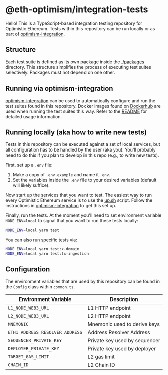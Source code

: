 # @eth-optimism/integration-tests

Hello!
This is a TypeScript-based integration testing repository for Optimistic Ethereum.
Tests within this repository can be run locally or as part of [optimism-integration](https://github.com/ethereum-optimism/optimism-integration).

## Structure
Each test suite is defined as its own package inside the [./packages](./packages) directory.
This structure simplifies the process of executing test suites selectively.
Packages must not depend on one other.

## Running via optimism-integration
[optimism-integration](https://github.com/ethereum-optimism/optimism-integration) can be used to automatically configure and run the test suites found in this repository.
Docker images found on [Dockerhub](https://hub.docker.com/u/ethereumoptimism) are used when running the test suites this way.
Refer to the [README](https://github.com/ethereum-optimism/optimism-integration/blob/master/README.md) for detailed usage information.

## Running locally (aka how to write new tests)
Tests in this repository can be executed against a set of local services, but all configuration has to be handled by the user (aka you).
You'll probably need to do this if you plan to develop in this repo (e.g., to write new tests).

First, set up a `.env` file:
1. Make a copy of `.env.example` and name it `.env`.
2. Set the variables inside the `.env` file to your desired variables (default will likely suffice).

Now start up the services that you want to test.
The easiest way to run every Optimistic Ethereum service is to use the [up.sh](https://github.com/ethereum-optimism/optimism-integration/#upsh) script.
Follow the instructions in [optimism-integration](https://github.com/ethereum-optimism/optimism-integration#optimism-integration) to get this set up.

Finally, run the tests.
At the moment you'll need to set environment variable `NODE_ENV=local` to signal that you want to run these tests locally:
```bash
NODE_ENV=local yarn test
```

You can also run specific tests via:
```bash
NODE_ENV=local yarn test:x-domain
NODE_ENV=local yarn test:tx-ingestion
```

## Configuration
The environment variables that are used by this repository can be found in the `Config` class within `common.ts`.

| Environment Variable            | Description |
| -----------                     | ----------- |
| `L1_NODE_WEB3_URL`              | L1 HTTP endpoint |
| `L2_NODE_WEB3_URL`              | L2 HTTP endpoint |
| `MNEMONIC`                      | Mnemonic used to derive keys |
| `ETH1_ADDRESS_RESOLVER_ADDRESS` | Address Resolver Address |
| `SEQUENCER_PRIVATE_KEY`         | Private key used by sequencer |
| `DEPLOYER_PRIVATE_KEY`          | Private key used by deployer |
| `TARGET_GAS_LIMIT`              | L2 gas limit |
| `CHAIN_ID`                      | L2 Chain ID |
